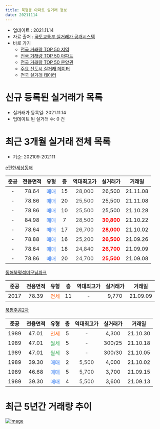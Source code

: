 ```yaml
---
title: 북평동 아파트 실거래 정보
date: 20211114
---
```


* 업데이트 : 2021.11.14
* 자료 출처 : [국토교통부 실거래가 공개시스템](http://rt.molit.go.kr)
* 바로 가기
    * [전국 거래량 TOP 50 지역](https://apt-info.github.io/apt-trade-info/tr)
    * [전국 거래량 TOP 50 아파트](https://apt-info.github.io/apt-trade-info/ta)
    * [전국 거래량 TOP 50 분양권](https://apt-info.github.io/apt-trade-info/tb)
    * [주요 신도시 실거래 데이터](https://apt-info.github.io/apt-trade-info/newtown)
    * [전국 실거래 데이터](https://apt-info.github.io/apt-trade-info/all)



<script async src="https://pagead2.googlesyndication.com/pagead/js/adsbygoogle.js"></script>
<!-- 기본광고 -->
<ins class="adsbygoogle"
     style="display:block"
     data-ad-client="ca-pub-1142216861245946"
     data-ad-slot="4805727019"
     data-ad-format="auto"
     data-full-width-responsive="true"></ins>
<script>
     (adsbygoogle = window.adsbygoogle || []).push({});
</script>


# 신규 등록된 실거래가 목록

* 실거래가 등록일: 2021.11.14
* 업데이트 된 실거래 수: 0 건




<script async src="https://pagead2.googlesyndication.com/pagead/js/adsbygoogle.js"></script>
<!-- 기본광고 -->
<ins class="adsbygoogle"
     style="display:block"
     data-ad-client="ca-pub-1142216861245946"
     data-ad-slot="4805727019"
     data-ad-format="auto"
     data-full-width-responsive="true"></ins>
<script>
     (adsbygoogle = window.adsbygoogle || []).push({});
</script>


# 최근 3개월 실거래 전체 목록
* 기준: 202109-202111


[e편한세상동해](https://search.naver.com/search.naver?query=e%ED%8E%B8%ED%95%9C%EC%84%B8%EC%83%81%EB%8F%99%ED%95%B4)

|준공|전용면적|유형|층|역대최고가|실거래가|거래일|
|:---:|:---:|:---:|:---:|:---:|:---:|:---:|
|-|78.64|<span style="color:#4285F3">매매</span>|15|<span style="color:#444444">28,000</span>|26,500|21.11.08|
|-|78.86|<span style="color:#4285F3">매매</span>|20|<span style="color:#444444">25,500</span>|25,500|21.11.08|
|-|78.86|<span style="color:#4285F3">매매</span>|10|<span style="color:#444444">25,500</span>|25,500|21.10.28|
|-|84.98|<span style="color:#4285F3">매매</span>|7|<span style="color:#444444">28,500</span>|<b><span style="color:#FF0000">30,800</span></b>|21.10.22|
|-|78.64|<span style="color:#4285F3">매매</span>|17|<span style="color:#444444">26,700</span>|<b><span style="color:#FF0000">28,000</span></b>|21.10.02|
|-|78.88|<span style="color:#4285F3">매매</span>|16|<span style="color:#444444">25,200</span>|<b><span style="color:#FF0000">26,500</span></b>|21.09.26|
|-|78.64|<span style="color:#4285F3">매매</span>|18|<span style="color:#444444">24,840</span>|<b><span style="color:#FF0000">26,700</span></b>|21.09.09|
|-|78.86|<span style="color:#4285F3">매매</span>|20|<span style="color:#444444">24,700</span>|<b><span style="color:#FF0000">25,500</span></b>|21.09.08|

[동해북평석미모닝파크](https://search.naver.com/search.naver?query=%EB%8F%99%ED%95%B4%EB%B6%81%ED%8F%89%EC%84%9D%EB%AF%B8%EB%AA%A8%EB%8B%9D%ED%8C%8C%ED%81%AC)

|준공|전용면적|유형|층|역대최고가|실거래가|거래일|
|:---:|:---:|:---:|:---:|:---:|:---:|:---:|
|2017|78.39|<span style="color:#FF5A00">전세</span>|11|<span style="color:#444444">-</span>|9,770|21.09.09|

[북평주공2차](https://search.naver.com/search.naver?query=%EB%B6%81%ED%8F%89%EC%A3%BC%EA%B3%B52%EC%B0%A8)

|준공|전용면적|유형|층|역대최고가|실거래가|거래일|
|:---:|:---:|:---:|:---:|:---:|:---:|:---:|
|1989|47.01|<span style="color:#FF5A00">전세</span>|5|<span style="color:#444444">-</span>|4,300|21.10.30|
|1989|47.01|<span style="color:#34A853">월세</span>|5|<span style="color:#444444">-</span>|300/25|21.10.18|
|1989|47.01|<span style="color:#34A853">월세</span>|3|<span style="color:#444444">-</span>|300/30|21.10.05|
|1989|39.30|<span style="color:#4285F3">매매</span>|2|<span style="color:#444444">5,500</span>|4,000|21.10.02|
|1989|46.68|<span style="color:#4285F3">매매</span>|5|<span style="color:#444444">5,700</span>|3,700|21.09.15|
|1989|39.30|<span style="color:#4285F3">매매</span>|4|<span style="color:#444444">5,500</span>|3,600|21.09.13|



<script async src="https://pagead2.googlesyndication.com/pagead/js/adsbygoogle.js"></script>
<!-- 기본광고 -->
<ins class="adsbygoogle"
     style="display:block"
     data-ad-client="ca-pub-1142216861245946"
     data-ad-slot="4805727019"
     data-ad-format="auto"
     data-full-width-responsive="true"></ins>
<script>
     (adsbygoogle = window.adsbygoogle || []).push({});
</script>


# 최근 5년간 거래량 추이


<div style="width:100%;">
    <canvas id="deal_progress" height="200"></canvas>
</div>

<script>
new Chart(document.getElementById("deal_progress"), {
    type: 'line',
    data: {
        labels: ['16.01','16.02','16.03','16.04','16.05','16.06','16.07','16.08','16.10','17.02','17.03','17.04','17.05','17.06','17.07','17.08','17.09','17.10','17.11','17.12','18.01','18.02','18.03','18.04','18.05','18.06','18.07','18.09','18.10','18.11','18.12','19.01','19.02','19.03','19.04','19.05','19.10','19.11','19.12','20.01','20.02','20.03','20.04','20.05','20.06','20.07','20.08','20.09','20.10','20.11','20.12','21.01','21.02','21.03','21.04','21.05','21.06','21.07','21.08','21.09','21.10','21.11'],
        datasets: [{
            label: '매매/분양권',
            data: [2,1,3,1,2,3,2,1,4,3,1,3,2,1,1,3,2,1,3,0,2,0,2,1,1,0,1,0,3,0,1,0,1,1,1,1,3,0,0,0,0,5,11,12,11,34,45,38,27,26,12,8,10,7,2,5,2,6,5,5,4,2],
            borderColor: "rgba(66, 133, 243, 1)",
            backgroundColor: "rgba(66, 133, 243, 0.05)",
            borderWidth: 1,
            pointRadius: 0,
            fill: false,
            lineTension: 0
        },{
            label: '전/월세',
            data: [1,0,1,0,1,2,0,0,1,1,0,2,1,1,1,0,3,2,2,2,0,2,1,0,95,1,0,2,0,1,146,8,2,1,1,0,1,1,149,7,12,18,6,7,6,4,2,5,6,3,0,3,5,3,1,1,3,2,3,1,3,0],
            borderColor: "rgba(255, 90, 0, 1)",
            backgroundColor: "rgba(255, 90, 0, 0.05)",
            borderWidth: 1,
            pointRadius: 0,
            fill: false,
            lineTension: 0
        },{
            label: '합계',
            data: [3,1,4,1,3,5,2,1,5,4,1,5,3,2,2,3,5,3,5,2,2,2,3,1,96,1,1,2,3,1,147,8,3,2,2,1,4,1,149,7,12,23,17,19,17,38,47,43,33,29,12,11,15,10,3,6,5,8,8,6,7,2],
            borderColor: "rgba(0, 0, 0, 1)",
            backgroundColor: "rgba(0, 0, 0, 0.03)",
            borderWidth: 0.1,
            pointRadius: 0,
            fill: true,
            lineTension: 0
        }
        ]
    },
    options: {
        responsive: true,
        title: {
            display: false
        },
        tooltips: {
            mode: 'index',
            intersect: false
        },
        hover: {
            mode: 'nearest',
            intersect: true
        },
        scales: {
            xAxes: [{
                display: true,
                scaleLabel: {
                    display: true,
                    labelString: '년/월'
                }
            }],
            yAxes: [{
                display: true,
                ticks: {
                    suggestedMin: 0,
                },
                scaleLabel: {
                    display: true,
                    labelString: '실거래 수'
                }
            }]
        }
    }
});

</script>


[![image](https://apt-info.github.io/images/2020-01-03-apt-trade-info/1024x500.png)](https://play.google.com/store/apps/details?id=com.aptinfo.apttradeinfo)

